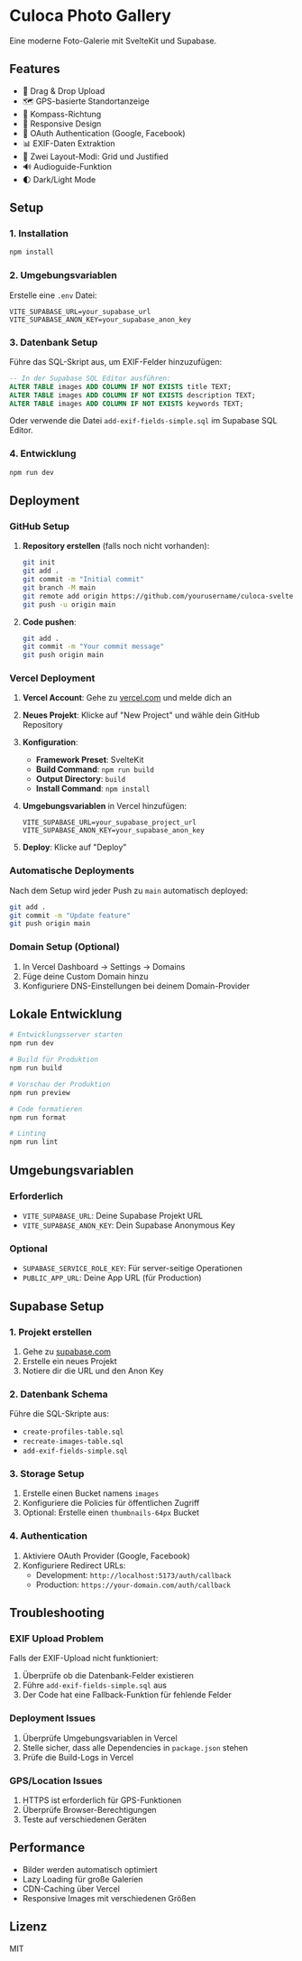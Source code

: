 # Culoca Photo Gallery

Eine moderne Foto-Galerie mit SvelteKit und Supabase.

## Features

- 📸 Drag & Drop Upload
- 🗺️ GPS-basierte Standortanzeige
- 🧭 Kompass-Richtung
- 📱 Responsive Design
- 🔐 OAuth Authentication (Google, Facebook)
- 📊 EXIF-Daten Extraktion
- 🎨 Zwei Layout-Modi: Grid und Justified
- 🔊 Audioguide-Funktion
- 🌓 Dark/Light Mode

## Setup

### 1. Installation

```bash
npm install
```

### 2. Umgebungsvariablen

Erstelle eine `.env` Datei:

```env
VITE_SUPABASE_URL=your_supabase_url
VITE_SUPABASE_ANON_KEY=your_supabase_anon_key
```

### 3. Datenbank Setup

Führe das SQL-Skript aus, um EXIF-Felder hinzuzufügen:

```sql
-- In der Supabase SQL Editor ausführen:
ALTER TABLE images ADD COLUMN IF NOT EXISTS title TEXT;
ALTER TABLE images ADD COLUMN IF NOT EXISTS description TEXT;
ALTER TABLE images ADD COLUMN IF NOT EXISTS keywords TEXT;
```

Oder verwende die Datei `add-exif-fields-simple.sql` im Supabase SQL Editor.

### 4. Entwicklung

```bash
npm run dev
```

## Deployment

### GitHub Setup

1. **Repository erstellen** (falls noch nicht vorhanden):
   ```bash
   git init
   git add .
   git commit -m "Initial commit"
   git branch -M main
   git remote add origin https://github.com/yourusername/culoca-svelte.git
   git push -u origin main
   ```

2. **Code pushen**:
   ```bash
   git add .
   git commit -m "Your commit message"
   git push origin main
   ```

### Vercel Deployment

1. **Vercel Account**: Gehe zu [vercel.com](https://vercel.com) und melde dich an

2. **Neues Projekt**: Klicke auf "New Project" und wähle dein GitHub Repository

3. **Konfiguration**:
   - **Framework Preset**: SvelteKit
   - **Build Command**: `npm run build`
   - **Output Directory**: `build`
   - **Install Command**: `npm install`

4. **Umgebungsvariablen** in Vercel hinzufügen:
   ```
   VITE_SUPABASE_URL=your_supabase_project_url
   VITE_SUPABASE_ANON_KEY=your_supabase_anon_key
   ```

5. **Deploy**: Klicke auf "Deploy"

### Automatische Deployments

Nach dem Setup wird jeder Push zu `main` automatisch deployed:

```bash
git add .
git commit -m "Update feature"
git push origin main
```

### Domain Setup (Optional)

1. In Vercel Dashboard → Settings → Domains
2. Füge deine Custom Domain hinzu
3. Konfiguriere DNS-Einstellungen bei deinem Domain-Provider

## Lokale Entwicklung

```bash
# Entwicklungsserver starten
npm run dev

# Build für Produktion
npm run build

# Vorschau der Produktion
npm run preview

# Code formatieren
npm run format

# Linting
npm run lint
```

## Umgebungsvariablen

### Erforderlich
- `VITE_SUPABASE_URL`: Deine Supabase Projekt URL
- `VITE_SUPABASE_ANON_KEY`: Dein Supabase Anonymous Key

### Optional
- `SUPABASE_SERVICE_ROLE_KEY`: Für server-seitige Operationen
- `PUBLIC_APP_URL`: Deine App URL (für Production)

## Supabase Setup

### 1. Projekt erstellen
1. Gehe zu [supabase.com](https://supabase.com)
2. Erstelle ein neues Projekt
3. Notiere dir die URL und den Anon Key

### 2. Datenbank Schema
Führe die SQL-Skripte aus:
- `create-profiles-table.sql`
- `recreate-images-table.sql`
- `add-exif-fields-simple.sql`

### 3. Storage Setup
1. Erstelle einen Bucket namens `images`
2. Konfiguriere die Policies für öffentlichen Zugriff
3. Optional: Erstelle einen `thumbnails-64px` Bucket

### 4. Authentication
1. Aktiviere OAuth Provider (Google, Facebook)
2. Konfiguriere Redirect URLs:
   - Development: `http://localhost:5173/auth/callback`
   - Production: `https://your-domain.com/auth/callback`

## Troubleshooting

### EXIF Upload Problem
Falls der EXIF-Upload nicht funktioniert:
1. Überprüfe ob die Datenbank-Felder existieren
2. Führe `add-exif-fields-simple.sql` aus
3. Der Code hat eine Fallback-Funktion für fehlende Felder

### Deployment Issues
1. Überprüfe Umgebungsvariablen in Vercel
2. Stelle sicher, dass alle Dependencies in `package.json` stehen
3. Prüfe die Build-Logs in Vercel

### GPS/Location Issues
1. HTTPS ist erforderlich für GPS-Funktionen
2. Überprüfe Browser-Berechtigungen
3. Teste auf verschiedenen Geräten

## Performance

- Bilder werden automatisch optimiert
- Lazy Loading für große Galerien
- CDN-Caching über Vercel
- Responsive Images mit verschiedenen Größen

## Lizenz

MIT
